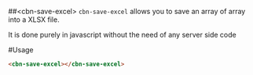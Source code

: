 ##&lt;cbn-save-excel&gt;
`cbn-save-excel` allows you to save an array of array into a XLSX file. 

It is done purely in javascript without the need of any server side code

#Usage
```html
<cbn-save-excel></cbn-save-excel>
```
